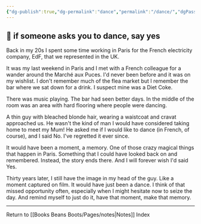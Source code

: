 ```yaml
---
{"dg-publish":true,"dg-permalink":"dance","permalink":"/dance/","dgPassFrontmatter":true}
---
```



## 🌿 if someone asks you to dance, say yes

Back in my 20s I spent some time working in Paris for the French electricity company, EdF, that we represented in the UK.

It was my last weekend in Paris and I met with a French colleague for a wander around the Marché aux Puces. I'd never been before and it was on my wishlist. I don't remember much of the flea market but I remember the bar where we sat down for a drink. I suspect mine was a Diet Coke.

There was music playing. The bar had seen better days. In the middle of the room was an area with hard flooring where people were dancing.

A thin guy with bleached blonde hair, wearing a waistcoat and cravat approached us. He wasn't the kind of man I would have considered taking home to meet my Mum! He asked me if I would like to dance (in French, of course), and I said No. I've regretted it ever since.

It would have been a moment, a memory. One of those crazy magical things that happen in Paris. Something that I could have looked back on and remembered. Instead, the story ends there. And I will forever wish I'd said Yes.

Thirty years later, I still have the image in my head of the guy. Like a moment captured on film. It would have just been a dance. I think of that missed opportunity often, especially when I might hesitate now to seize the day. And remind myself to just do it, have that moment, make that memory.

---

Return to [[Books Beans Boots/Pages/notes\|Notes]] Index